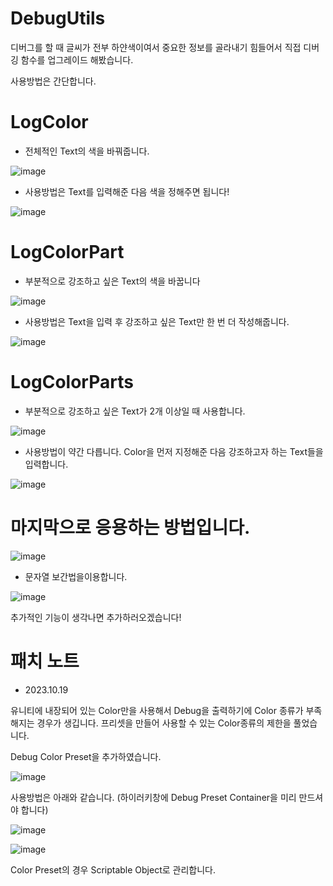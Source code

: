 # DebugUtils
디버그를 할 때 글씨가 전부 하얀색이여서 중요한 정보를 골라내기 힘들어서 직접 디버깅 함수를 업그레이드 해봤습니다.

사용방법은 간단합니다.

# LogColor
* 전체적인 Text의 색을 바꿔줍니다.
  
![image](https://github.com/KimJinWooDa/DebugUtil/assets/76438011/d5d16e81-ce2b-47ab-927b-cd43405225c7)

* 사용방법은 Text를 입력해준 다음 색을 정해주면 됩니다!

![image](https://github.com/KimJinWooDa/DebugUtil/assets/76438011/922edf08-7511-48e6-b3c5-d3cd755cb225)


# LogColorPart
* 부분적으로 강조하고 싶은 Text의 색을 바꿉니다
  
![image](https://github.com/KimJinWooDa/DebugUtil/assets/76438011/d35a26e2-15dc-4f30-913d-c6c5461aa402)

* 사용방법은 Text을 입력 후 강조하고 싶은 Text만 한 번 더 작성해줍니다.

![image](https://github.com/KimJinWooDa/DebugUtil/assets/76438011/c76b3e24-51c4-471d-8710-741c625aed2c)

# LogColorParts
* 부분적으로 강조하고 싶은 Text가 2개 이상일 때 사용합니다.

![image](https://github.com/KimJinWooDa/DebugUtil/assets/76438011/dc46aea5-9bb3-4c59-8ef5-344fafd10aec)

* 사용방법이 약간 다릅니다. Color을 먼저 지정해준 다음 강조하고자 하는 Text들을 입력합니다. 

![image](https://github.com/KimJinWooDa/DebugUtil/assets/76438011/d38091f9-af51-4959-974b-f746a3d5b939)

# 마지막으로 응용하는 방법입니다.
![image](https://github.com/KimJinWooDa/DebugUtil/assets/76438011/340ed8af-7129-4c07-b080-fc4aa8847302)

* 문자열 보간법을이용합니다.

![image](https://github.com/KimJinWooDa/DebugUtil/assets/76438011/b9a44312-9d48-43df-b9d7-8cea105d2b36)


추가적인 기능이 생각나면 추가하러오겠습니다!
# 패치 노트
- 2023.10.19

유니티에 내장되어 있는 Color만을 사용해서 Debug을 출력하기에 Color 종류가 부족해지는 경우가 생깁니다.
프리셋을 만들어 사용할 수 있는 Color종류의 제한을 풀었습니다.

Debug Color Preset을 추가하였습니다.

![image](https://github.com/KimJinWooDa/DebugUtils/assets/76438011/230e343d-22c6-4b82-bce7-9084a992acfc)


사용방법은 아래와 같습니다.
(하이러키창에 Debug Preset Container을 미리 만드셔야 합니다)

![image](https://github.com/KimJinWooDa/DebugUtils/assets/76438011/49977936-bb12-43a4-a0db-d54cc7bf0509)


![image](https://github.com/KimJinWooDa/DebugUtils/assets/76438011/4a094630-e02e-4020-aa8c-90c1b538bae6)

Color Preset의 경우 Scriptable Object로 관리합니다.
